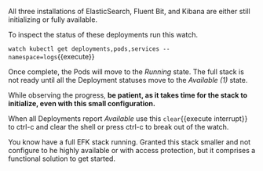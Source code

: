 All three installations of ElasticSearch, Fluent Bit, and Kibana are either still initializing or fully available.

To inspect the status of these deployments run this watch.

`watch kubectl get deployments,pods,services --namespace=logs`{{execute}}

Once complete, the Pods will move to the _Running_ state. The full stack is not ready until all the Deployment statuses move to the _Available (1)_ state.

While observing the progress, **be patient, as it takes time for the stack to initialize, even with this small configuration.**

When all Deployments report _Available_ use this ```clear```{{execute interrupt}} to ctrl-c and clear the shell or press ctrl-c to break out of the watch.

You know have a full EFK stack running. Granted this stack smaller and not configure to he highly available or with access protection, but it comprises a functional solution to get started.
